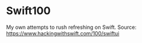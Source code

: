 # Swift100
My own attempts to rush refreshing on Swift. Source: https://www.hackingwithswift.com/100/swiftui
